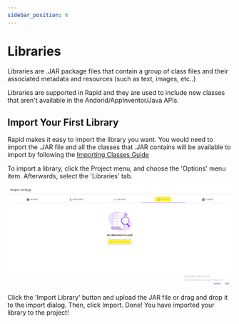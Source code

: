 ```yaml
---
sidebar_position: 6
---
```


# Libraries

Libraries are .JAR package files that contain a group of class files and their associated metadata and resources (such as text, images, etc..)

Libraries are supported in Rapid and they are used to include new classes that aren't available in the Andorid/AppInventor/Java APIs.

## Import Your First Library
Rapid makes it easy to import the library you want. You would need to import the .JAR file and all the classes that .JAR contains will be available to import by following the [Importing Classes Guide](classes)

To import a library, click the Project menu, and choose the 'Options' menu item. Afterwards, select the 'Libraries' tab.

![img_22.png](img_22.png)

Click the 'Import Library' button and upload the JAR file or drag and drop it to the import dialog. Then, click Import.
Done! You have imported your library to the project!
